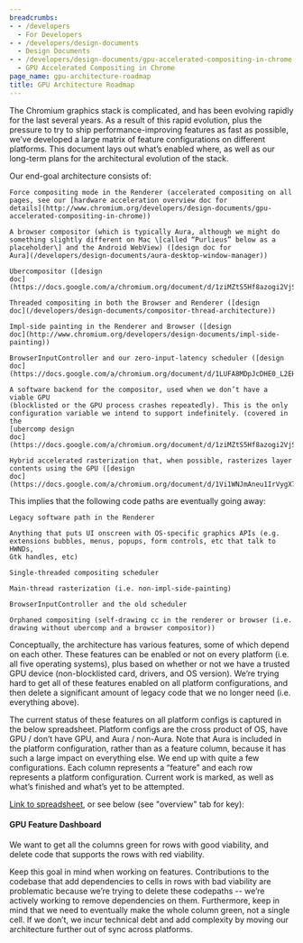 ```yaml
---
breadcrumbs:
- - /developers
  - For Developers
- - /developers/design-documents
  - Design Documents
- - /developers/design-documents/gpu-accelerated-compositing-in-chrome
  - GPU Accelerated Compositing in Chrome
page_name: gpu-architecture-roadmap
title: GPU Architecture Roadmap
---
```


The Chromium graphics stack is complicated, and has been evolving rapidly for
the last several years. As a result of this rapid evolution, plus the pressure
to try to ship performance-improving features as fast as possible, we’ve
developed a large matrix of feature configurations on different platforms. This
document lays out what’s enabled where, as well as our long-term plans for the
architectural evolution of the stack.

Our end-goal architecture consists of:

    Force compositing mode in the Renderer (accelerated compositing on all
    pages, see our [hardware acceleration overview doc for
    details](http://www.chromium.org/developers/design-documents/gpu-accelerated-compositing-in-chrome))

    A browser compositor (which is typically Aura, although we might do
    something slightly different on Mac \[called “Purlieus” below as a
    placeholder\] and the Android WebView) ([design doc for
    Aura](/developers/design-documents/aura-desktop-window-manager))

    Ubercompositor ([design
    doc](https://docs.google.com/a/chromium.org/document/d/1ziMZtS5Hf8azogi2VjSE6XPaMwivZSyXAIIp0GgInNA/edit))

    Threaded compositing in both the Browser and Renderer ([design
    doc](/developers/design-documents/compositor-thread-architecture))

    Impl-side painting in the Renderer and Browser ([design
    doc](http://www.chromium.org/developers/design-documents/impl-side-painting))

    BrowserInputController and our zero-input-latency scheduler ([design
    doc](https://docs.google.com/a/chromium.org/document/d/1LUFA8MDpJcDHE0_L2EHvrcwqOMJhzl5dqb0AlBSqHOY/edit))

    A software backend for the compositor, used when we don’t have a viable GPU
    (blocklisted or the GPU process crashes repeatedly). This is the only
    configuration variable we intend to support indefinitely. (covered in the
    [ubercomp design
    doc](https://docs.google.com/a/chromium.org/document/d/1ziMZtS5Hf8azogi2VjSE6XPaMwivZSyXAIIp0GgInNA/edit))

    Hybrid accelerated rasterization that, when possible, rasterizes layer
    contents using the GPU ([design
    doc](https://docs.google.com/a/chromium.org/document/d/1Vi1WNJmAneu1IrVygX7Zd1fV7S_2wzWuGTcgGmZVRyE/edit#heading=h.7g13ueq2lwwd))

This implies that the following code paths are eventually going away:

    Legacy software path in the Renderer

    Anything that puts UI onscreen with OS-specific graphics APIs (e.g.
    extensions bubbles, menus, popups, form controls, etc that talk to HWNDs,
    Gtk handles, etc)

    Single-threaded compositing scheduler

    Main-thread rasterization (i.e. non-impl-side-painting)

    BrowserInputController and the old scheduler

    Orphaned compositing (self-drawing cc in the renderer or browser (i.e.
    drawing without ubercomp and a browser compositor))

Conceptually, the architecture has various features, some of which depend on
each other. These features can be enabled or not on every platform (i.e. all
five operating systems), plus based on whether or not we have a trusted GPU
device (non-blocklisted card, drivers, and OS version). We’re trying hard to get
all of these features enabled on all platform configurations, and then delete a
significant amount of legacy code that we no longer need (i.e. everything
above).

The current status of these features on all platform configs is captured in the
below spreadsheet. Platform configs are the cross product of OS, have GPU /
don’t have GPU, and Aura / non-Aura. Note that Aura is included in the platform
configuration, rather than as a feature column, because it has such a large
impact on everything else. We end up with quite a few configurations. Each
column represents a “feature” and each row represents a platform configuration.
Current work is marked, as well as what’s finished and what’s yet to be
attempted.

[Link to
spreadsheet](https://docs.google.com/a/chromium.org/spreadsheet/ccc?key=0AmUAouCtyY6-dDIwV19qNzJvb3RvOG1QWnNnUlpLS1E#gid=0),
or see below (see "overview" tab for key):

#### GPU Feature Dashboard

We want to get all the columns green for rows with good viability, and delete
code that supports the rows with red viability.

Keep this goal in mind when working on features. Contributions to the codebase
that add dependencies to cells in rows with bad viability are problematic
because we’re trying to delete these codepaths -- we’re actively working to
remove dependencies on them. Furthermore, keep in mind that we need to
eventually make the whole column green, not a single cell. If we don’t, we incur
technical debt and add complexity by moving our architecture further out of sync
across platforms.